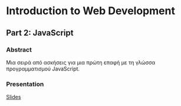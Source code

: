 # Introduction to Web Development
## Part 2: JavaScript

### Abstract
Μια σειρά από ασκήσεις για μια πρώτη επαφή με τη γλώσσα προγραμματισμού JavaScript.

### Presentation
[Slides](http://slides.com/shesharp/webdev2javascript)

